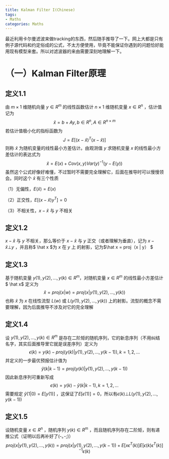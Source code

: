 ```yaml
---
title: Kalman Filter I(Chinese)
tags: 
- Maths
categories: Maths
---
```


最近利用卡尔曼滤波来做tracking的东西，然后随手推导了一下。网上大都是只有例子源代码和约定俗成的公式，不太方便使用，毕竟不能保证你遇到的问题恰好能用现有模型来套。所以对滤波器的来由需要深刻地理解一下。

# （一）Kalman Filter原理

##	定义1.1

由 $m\times 1$ 维随机向量 $y\in R^m$ 的线性函数估计 $n\times 1$ 维随机变量 $x\in R^n$ ，估计值记为$$	\hat x = b + Ay ,b\in R^n,A\in R^{n\times m}$$若估计值极小化的指标函数为$$	J = E[(x- \hat x)^T(x- \hat x)]$$则称 $\hat x$ 为随机变量的线性最小方差估计。由观测值 $y$ 求随机变量 $x$ 的线性最小方差估计的表达式为
$$\hat x = E(x)+Cov(x,y)Var(y)^{-1}(y-E(y))$$虽然这个公式好像好难懂，不过暂时不需要完全理解它，后面在推导时可以慢慢领会。同时这个 $\hat x$ 有三个性质

（1）无偏性，$E(\hat x) = E(x)$

（2）正交性，$E[(x-\hat x)y^T] = 0$

（3）不相关性，$x-\hat x$ 与 $y$ 不相关

##	定义1.2
 $x-\hat x$ 与 $y$ 不相关，那么等价于 $x-\hat x$ 与 $y$ 正交（或者理解为垂直），记为 $x-\hat x\bot y$ ，并且称$ \hat x $为 $x$ 在 $y$ 上 的射影，记为$\hat x = proj（x | y） $

##	定义1.3
基于随机变量 $y(1),y(2),...,y(k)\in R^m$，对随机变量 $x\in R^m$ 的线性最小方差估计 $ \hat x$ 定义为$$\hat x = proj(x|w)=proj(x|y(1),y(2),...,y(k))$$也称 $\hat x$ 为 $x$ 在线性流型 $L(w)$ 或 $L(y(1),y(2),...,y(k))$ 上的射影。流型的概念不需要理解，因为后面推导不涉及对它的完全理解
##	定义1.4
设 $y(1),y(2),...,y(k)\in R^m$ 是存在二阶矩的随机序列，它的新息序列（不用纠结名字，其实后面推导里它就是误差序列）定义为
$$\epsilon(k)=y(k)-proj(y(k)|y(1),y(2),...,y(k-1)),k =1,2,...$$并定义的一步最优预报估计值为
$$\hat y(k|k-1)=proj(y(k)|y(1),y(2),...,y(k-1))$$因此新息序列可重新写成
$$\epsilon(k)=y(k)-\hat y(k|k-1),k =1,2,...$$需要规定 $\hat y(1|0)=E[y(1)]$ ，这保证了$E[\epsilon(1)]=0$，所以有$\epsilon(k) \bot L(y(1),y(2),...,y(k-1))$
##	定义1.5
设随机变量 $x\in R^n$ ，随机序列 $y(k)\in R^m$ ，而且随机序列存在二阶矩，则有递推公式（证明以后再补好了(-｡-;)）
$$proj(x|y(1),y(2),...,y(k))=proj(x|y(1),y(2),...,y(k-1))+E[x\epsilon^T(k)]{E[\epsilon(k)\epsilon^T(k)]}^{-1}\epsilon(k)$$